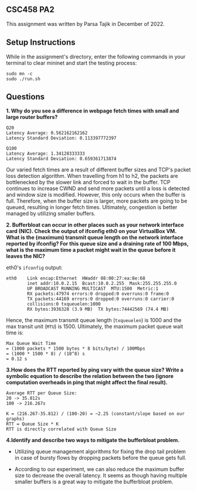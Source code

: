 CSC458 PA2
---

This assignment was written by Parsa Tajik in December of 2022.

Setup Instructions
---
While in the assignment's directory, enter the following commands in your terminal to clear mininet and start the testing process:

    sudo mn -c
    sudo ./run.sh

Questions
---

__1. Why do you see a difference in webpage fetch times with small and large router buffers?__

    Q20
    Latency Average: 0.562162162162 
    Latency Standard Deviation: 0.113397772397

    Q100 
    Latency Average: 1.34128333333 
    Latency Standard Deviation: 0.659361713874

Our varied fetch times are a result of different buffer sizes and TCP's packet loss detection algorithm. When travelling from h1 to h2, the packets are bottlenecked by the slower link and forced to wait in the buffer. TCP continues to increase CWND and send more packets until a loss is detected and window size is modified. However, this only occurs when the buffer is full. Therefore, when the buffer size is larger, more packets are going to be queued, resulting in longer fetch times. Ultimately, congestion is better managed by utilizing smaller buffers. 


__2. Bufferbloat can occur in other places such as your network interface card (NIC). Check the output of ifconfig eth0 on your VirtualBox VM. What is the (maximum) transmit queue length on the network interface reported by ifconfig? For this queue size and a draining rate of 100 Mbps, what is the maximum time a packet might wait in the queue before it leaves the NIC?__

eth0's `ifconfig` output:

    eth0    Link encap:Ethernet  HWaddr 08:00:27:ea:8e:68
            inet addr:10.0.2.15  Bcast:10.0.2.255  Mask:255.255.255.0
            UP BROADCAST RUNNING MULTICAST  MTU:1500  Metric:1
            RX packets:47974 errors:0 dropped:0 overruns:0 frame:0
            TX packets:44169 errors:0 dropped:0 overruns:0 carrier:0
            collisions:0 txqueuelen:1000
            RX bytes:3936328 (3.9 MB)  TX bytes:74442569 (74.4 MB)

Hence, the maximum transmit queue length (`txqueuelen`) is 1000 and the max transit unit (`MTU`) is 1500. Ultimately, the maximum packet queue wait time is:

    Max Queue Wait Time
    = (1000 packets * 1500 bytes * 8 bits/byte) / 100Mbps
    = (1000 * 1500 * 8) / (10^8) s
    = 0.12 s


__3.How does the RTT reported by ping vary with the queue size? Write a symbolic equation to describe the relation between the two (ignore computation overheads in ping that might affect the final result).__

    Average RTT per Queue Size:
    20 -> 35.812s
    100 -> 216.267s

    K = (216.267-35.812) / (100-20) = ~2.25 (constant/slope based on our graphs)
    RTT = Queue Size * K
    RTT is directly correlated with Queue Size
    

__4.Identify and describe two ways to mitigate the bufferbloat problem.__

- Utilizing queue management algorithms for fixing the drop tail problem in case of bursty flows by dropping packets before the queue gets full.

- According to our experiment, we can also reduce the maximum buffer size to decrease the overall latency. It seems as though having multiple smaller buffers is a great way to mitigate the bufferbloat problem.







